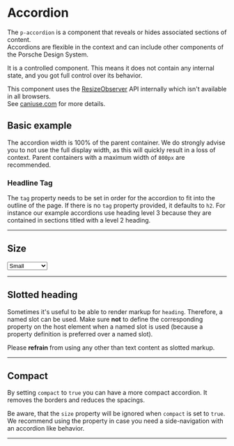 # Accordion

The `p-accordion` is a component that reveals or hides associated sections of content.  
Accordions are flexible in the context and can include other components of the Porsche Design System.

It is a controlled component.
This means it does not contain any internal state, and you got full control over its behavior.

<p-inline-notification heading="Important note" state="warning">
  This component uses the <a href="https://developer.mozilla.org/en-US/docs/Web/API/ResizeObserver" target="_blank">ResizeObserver</a> API internally which isn't available in all browsers.<br>
  See <a href="https://caniuse.com/resizeobserver" target="_blank">caniuse.com</a> for more details.
</p-inline-notification>

## Basic example

<Playground :frameworkMarkup="codeExample" :config="config" :markup="basic"></Playground>

The accordion width is 100% of the parent container.
We do strongly advise you to not use the full display width, as this will quickly result in a loss of context.
Parent containers with a maximum width of `800px` are recommended.

### Headline Tag

The `tag` property needs to be set in order for the accordion to fit into the outline of the page. If there is no `tag` property provided, it defaults to `h2`.
For instance our example accordions use heading level 3 because they are contained in sections titled with a level 2 heading.

---

## Size

<Playground :markup="sizeMarkup" :config="config">
  <select v-model="size">
    <option disabled>Select size</option>
    <option value="small">Small</option>
    <option value="medium">Medium</option>
    <option value="responsive">Responsive</option>
  </select>
</Playground>

---

## Slotted heading
Sometimes it's useful to be able to render markup for `heading`. Therefore, a named slot can be used. Make sure **not** to define
the corresponding property on the host element when a named slot is used (because a property definition is preferred over a named slot).

Please **refrain** from using any other than text content as slotted markup.

<Playground :markup="slottedMarkup" :config="config"></Playground>

---

## Compact

By setting `compact` to `true` you can have a more compact accordion.
It removes the borders and reduces the spacings.

Be aware, that the `size` property will be ignored when `compact` is set to `true`.
We recommend using the property in case you need a side-navigation with an accordion like behavior.

<Playground :markup="compactMarkup" :config="config"></Playground>

---

<script lang="ts">
import Vue from 'vue';
import Component from 'vue-class-component';
import { getAccordionCodeSamples } from '@porsche-design-system/shared';
  
@Component
export default class Code extends Vue {
  config = { themeable: true };

  codeExample = getAccordionCodeSamples();

  size = 'small';
  content= `<p-text>
    Lorem ipsum dolor sit amet, consetetur sadipscing elitr, sed diam nonumy eirmod tempor invidunt ut labore et dolore magna aliquyam erat,
    sed diam voluptua. At vero eos et accusam et justo duo dolores et ea rebum.
  </p-text>`;
    
  get basic() {      
    return `<p-accordion heading="Some Heading" tag="h3">
  ${this.content}
</p-accordion>
<p-accordion heading="Some Heading" tag="h3">
  ${this.content}
</p-accordion>`;
    }
  
  get sizeMarkup() {
    return `<p-accordion heading="Some Heading" tag="h3" ${this.size  === 'responsive' ? `size="{ base:'small', l:'medium' }"`: `size="${this.size}"`}>
  ${this.content}
</p-accordion>
<p-accordion heading="Some Heading" tag="h3" ${this.size  === 'responsive' ? `size="{ base:'small', l:'medium' }"`: `size="${this.size}"`}>
  ${this.content}
</p-accordion>`;
    }  

  get slottedMarkup(){
    return `<p-accordion tag="h3">
  <span slot="heading">Some slotted heading</span>
  ${this.content}
</p-accordion>
<p-accordion tag="h3">
  <span slot="heading">Some slotted heading</span>
  ${this.content}
</p-accordion>`;
    }

  get compactMarkup() {      
    return `<div style="max-width: 400px">
  <p-accordion heading="Some Heading" tag="h3" compact="true">
    <p-link-pure href="https://www.porsche.com" icon="none">Some label</p-link-pure>
  </p-accordion>
  <p-accordion heading="Some Heading" tag="h3" compact="true">
    <p-link-pure href="https://www.porsche.com" icon="none">Some label</p-link-pure>
  </p-accordion>
</div>`;
    }
 
  mounted() {
    /* initially update accordion with open attribute in playground */
    this.registerEvents();
  
    /* theme switch needs to register event listeners again */
    const themeTabs = this.$el.querySelectorAll('.playground > p-tabs-bar');
    themeTabs.forEach(tab => tab.addEventListener('tabChange', () => {
      this.registerEvents();
    }));
  }
  
  updated(){
    this.registerEvents();
  }
  
  registerEvents() {
    const accordions = this.$el.querySelectorAll('.playground .demo p-accordion');
    accordions.forEach(accordionEl => accordionEl.addEventListener('accordionChange', (e) => (e.target.open = e.detail.open)));
  }
}
</script>
